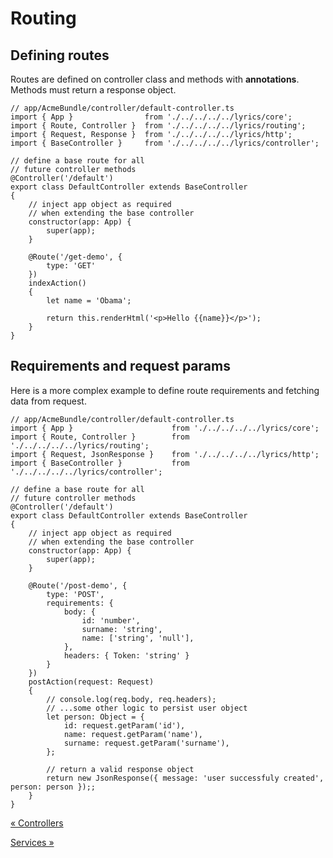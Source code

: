 Routing
======

Defining routes
------

Routes are defined on controller class and methods with **annotations**. Methods must return a response object.

```node
// app/AcmeBundle/controller/default-controller.ts
import { App }                from './../../../../lyrics/core';
import { Route, Controller }  from './../../../../lyrics/routing';
import { Request, Response }  from './../../../../lyrics/http';
import { BaseController }     from './../../../../lyrics/controller';

// define a base route for all
// future controller methods
@Controller('/default')
export class DefaultController extends BaseController
{
    // inject app object as required
    // when extending the base controller
    constructor(app: App) {
        super(app);
    }

    @Route('/get-demo', {
        type: 'GET'
    })
    indexAction()
    {
        let name = 'Obama';

        return this.renderHtml('<p>Hello {{name}}</p>');
    }
}
```

Requirements and request params
------

Here is a more complex example to define route requirements and fetching data from request.

```node
// app/AcmeBundle/controller/default-controller.ts
import { App }                      from './../../../../lyrics/core';
import { Route, Controller }        from './../../../../lyrics/routing';
import { Request, JsonResponse }    from './../../../../lyrics/http';
import { BaseController }           from './../../../../lyrics/controller';

// define a base route for all
// future controller methods
@Controller('/default')
export class DefaultController extends BaseController
{
    // inject app object as required
    // when extending the base controller
    constructor(app: App) {
        super(app);
    }

    @Route('/post-demo', {
        type: 'POST',
        requirements: {
            body: {
                id: 'number',
                surname: 'string',
                name: ['string', 'null'],
            },
            headers: { Token: 'string' }
        }
    })
    postAction(request: Request)
    {
        // console.log(req.body, req.headers);
        // ...some other logic to persist user object
        let person: Object = {
            id: request.getParam('id'),
            name: request.getParam('name'),
            surname: request.getParam('surname'),
        };

        // return a valid response object
        return new JsonResponse({ message: 'user successfuly created', person: person });;
    }
}
```

[&laquo; Controllers](./../CONTROLLERS.md)

[Services &raquo;](./SERVICES.md)
